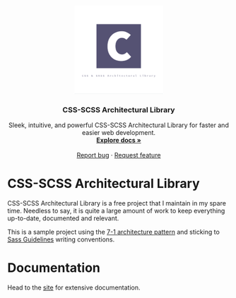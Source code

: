 <p align="center">
  <a href="https://onlinecoder.gitbook.io/css-scss-architectural-library/">
    <img src="https://github.com/OnlineCoderbd/CSS-SCSS-Architectural-Library/blob/master/logo.png" alt="logo" width="200" height="200">
  </a>
</p>

<h3 align="center">CSS-SCSS Architectural Library</h3>

<p align="center">
  Sleek, intuitive, and powerful CSS-SCSS Architectural Library for faster and easier web development.
  <br>
  <a href="https://onlinecoder.gitbook.io/css-scss-architectural-library/"><strong>Explore docs »</strong></a>
  <br>
  <br>
  <a href="https://github.com/OnlineCoderbd/CSS-SCSS-Architectural-Library/issues/new?template=bug.md">Report bug</a>
  ·
  <a href="https://github.com/OnlineCoderbd/CSS-SCSS-Architectural-Library/issues/new?template=feature.md&labels=feature">Request feature</a>
</p>

# CSS-SCSS Architectural Library

CSS-SCSS Architectural Library is a free project that I maintain in my spare time. Needless to say, it is quite a large amount of work to keep everything up-to-date, documented and relevant. 

This is a sample project using the [7-1 architecture pattern](https://sass-guidelin.es/#architecture) and sticking to [Sass Guidelines](https://sass-guidelin.es/) writing conventions.

# Documentation

Head to the [site](https://onlinecoder.gitbook.io/css-scss-architectural-library) for extensive documentation.